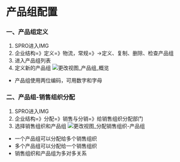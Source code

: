 # 产品组配置 #

### 一、产品组定义

1. SPRO进入IMG
2. 企业结构=》定义=》物流，常规=》→定义、复制、删除、检查产品组
3. 进入产品组列表
4. 定义新的产品组
![更改视图_产品组_概览](/images/SAP/组织架构/更改视图_产品组.jpg "更改视图_产品组")

* 产品组使用两位编码，可用数字和字母

 

### 二、产品组-销售组织分配
1. SPRO进入IMG
2. 企业结构=》分配=》销售与分销=》给销售组织分配部门
3. 选择销售组织和产品组
![更改视图_分配销售组织-产品组](/images/SAP/组织架构/更改视图_分配销售组织-产品组.png "更改视图_分配销售组织-产品组")

* 一个产品组可以分配给多个销售组织
* 多个产品组可以分配给一个销售组织
* 销售组织和产品组为多对多关系